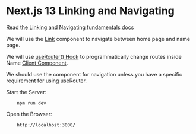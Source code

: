# Next.js 13 Linking and Navigating

[Read the Linking and Navigating fundamentals docs](https://beta.nextjs.org/docs/routing/linking-and-navigating)

We will use the [Link](https://beta.nextjs.org/docs/api-reference/components/link) component to navigate between home page and name page.

We will use [useRouter() Hook](https://beta.nextjs.org/docs/api-reference/use-router) to programmatically change routes inside Name [Client Component](https://beta.nextjs.org/docs/rendering/server-and-client-components#client-components).

We should use the <Link> component for navigation unless you have a specific requirement for using useRouter.

Start the Server:

        npm run dev

Open the Browser:

        http://localhost:3000/